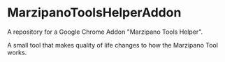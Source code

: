 # MarzipanoToolsHelperAddon
A repository for a Google Chrome Addon "Marzipano Tools Helper".

A small tool that makes quality of life changes to how the Marzipano Tool works.
